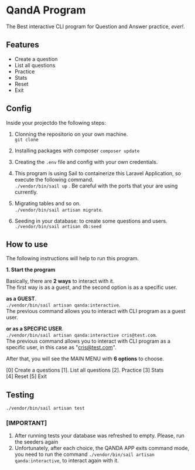 # QandA Program  
  
The Best interactive CLI program for Question and Answer practice, _ever!_.  
  
## Features  
- Create a question  
- List all questions  
- Practice  
- Stats  
- Reset  
- Exit  
  
## Config 

Inside your projectdo the following steps:

1. Clonning the repositorio on your own machine.  
`git clone`  

2. Installing packages with composer
`composer update`  
  
3. Creating the `.env` file and config with your own credentials.  
  
4. This program is using Sail to containerize this Laravel Application, so execute the following command.  
`./vendor/bin/sail up` . Be careful with the ports that your are using currently.  
  
5. Migrating tables and so on.  
`./vendor/bin/sail artisan migrate`.  
  
6. Seeding in your database: to create some questions and users.  
`./vendor/bin/sail artisan db:seed`  
  
## How to use  
  
The following instructions will help to run this program.   
  
**1. Start the program**  
  
Basically, there are **2 ways** to interact with it.  
The first way is as a guest, and the second option is as a specific user.  
  
**as a GUEST**.  
`./vendor/bin/sail artisan qanda:interactive`.  
The previous command allows you to interact with CLI program as a guest user.   
      
**or as a SPECIFIC USER**.  
`./vendor/bin/sail artisan qanda:interactive cris@test.com`.  
The previous command allows you to interact with CLI program as a specific user, in this case as "cris@test.com".  
  
After that, you will see the MAIN MENU with **6 options** to choose.  
  
[0] Create a questions
[1]. List all questions
[2]. Practice
[3] Stats  
[4] Reset
[5] Exit
  
## Testing  
`./vendor/bin/sail artisan test`

### [IMPORTANT] 
1. After running tests your database was refreshed to empty. Please, run the seeders again
2. Unfortunately, after each choice, the QANDA APP exits command mode, you need to run the command `./vendor/bin/sail artisan qanda:interactive`, 
to interact again with it. 
